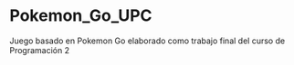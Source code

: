 # Pokemon_Go_UPC
Juego basado en Pokemon Go elaborado como trabajo final del curso de Programación 2
